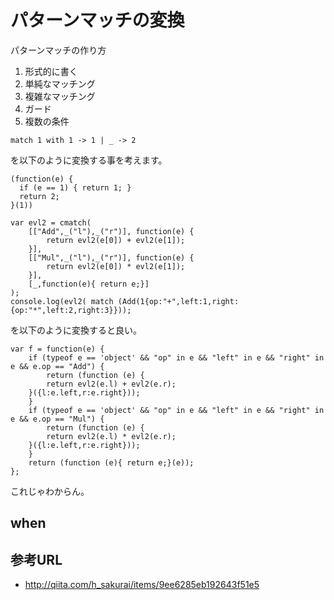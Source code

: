 # パターンマッチの変換

パターンマッチの作り方

1. 形式的に書く
2. 単純なマッチング
3. 複雑なマッチング
4. ガード
5. 複数の条件


```
match 1 with 1 -> 1 | _ -> 2
```

を以下のように変換する事を考えます。

```
(function(e) {
  if (e == 1) { return 1; }
  return 2;
}(1))
```


```
var evl2 = cmatch(
    [["Add",_("l"),_("r")], function(e) {
        return evl2(e[0]) + evl2(e[1]);
    }],
    [["Mul",_("l"),_("r")], function(e) {
        return evl2(e[0]) * evl2(e[1]);
    }],
    [_,function(e){ return e;}]
);
console.log(evl2( match (Add(1{op:"+",left:1,right:{op:"*",left:2,right:3}}));
```

を以下のように変換すると良い。

```
var f = function(e) {
    if (typeof e == 'object' && "op" in e && "left" in e && "right" in e && e.op == "Add") {
        return (function (e) {
        return evl2(e.l) + evl2(e.r);
    }({l:e.left,r:e.right}));
    }
    if (typeof e == 'object' && "op" in e && "left" in e && "right" in e && e.op == "Mul") {
        return (function (e) {
        return evl2(e.l) * evl2(e.r);
    }({l:e.left,r:e.right}));
    }
    return (function (e){ return e;}(e));
};
```

これじゃわからん。

## when



## 参考URL

- http://qiita.com/h_sakurai/items/9ee6285eb192643f51e5
